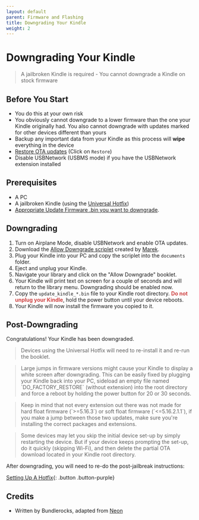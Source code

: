```yaml
---
layout: default
parent: Firmware and Flashing
title: Downgrading Your Kindle
weight: 2
---
```


# Downgrading Your Kindle

<blockquote class="warning">
A jailbroken Kindle is required - You cannot downgrade a Kindle on stock firmware
</blockquote>


## Before You Start

- You do this at your own risk
- You obviously cannot downgrade to a lower firmware than the one your Kindle originally had. You also cannot downgrade with updates marked for other devices different than yours
- Backup any important data from your Kindle as this process will **wipe** everything in the device
- [Restore OTA updates](../../jailbreaking/post-jailbreak/disable-ota) (Click on `Restore`)
- Disable USBNetwork (USBMS mode) if you have the USBNetwork extension installed

## Prerequisites
- A PC
- A jailbroken Kindle (using the [Universal Hotfix](../../jailbreaking/post-jailbreak/setting-up-a-hotfix))
- [Appropriate Update Firmware .bin you want to downgrade](../downloading-updates).

## Downgrading
1. Turn on Airplane Mode, disable USBNetwork and enable OTA updates.
2. Download the [Allow Downgrade scriplet](./AllowDowngrade.sh) created by [Marek](https://www.mobileread.com/forums/member.php?u=340787).
3. Plug your Kindle into your PC and copy the scriplet into the `documents` folder.
4. Eject and unplug your Kindle.
5. Navigate your library and click on the "Allow Downgrade" booklet.
6. Your Kindle will print text on screen for a couple of seconds and will return to the library menu. Downgrading should be enabled now.
7. Copy the `update_kindle_*.bin` file to your Kindle root directory. <span style="color: #cf4444">**Do not unplug your Kindle**</span>, hold the power button until your device reboots.
8. Your Kindle will now install the firmware you copied to it.

## Post-Downgrading

Congratulations! Your Kindle has been downgraded.

<blockquote class="note">
Devices using the Universal Hotfix will need to re-install it and re-run the booklet.
</blockquote>

<blockquote class="note">
Large jumps in firmware versions might cause your Kindle to display a white screen after downgrading. This can be easily fixed by plugging your Kindle back into your PC, sideload an empty file named `DO_FACTORY_RESTORE` (without extension) into the root directory and force a reboot by holding the power button for 20 or 30 seconds.
</blockquote>

<blockquote class="warning">
Keep in mind that not every extension out there was not made for hard float firmware (`>=5.16.3`) or soft float firmware (`<=5.16.2.1.1`), if you make a jump between those two updates, make sure you're installing the correct packages and extensions.
</blockquote>

<blockquote class="info">
Some devices may let you skip the initial device set-up by simply restarting the device. But if your device keeps prompting the set-up, do it quickly (skipping Wi-Fi), and then delete the partial OTA download located in your Kindle root directory.
</blockquote>


After downgrading, you will need to re-do the post-jailbreak instructions:

[Setting Up A Hotfix](../../jailbreaking/post-jailbreak/setting-up-a-hotfix/){: .button .button-purple}


## Credits
- Written by Bundlerocks, adapted from [Neon](https://kindlemodding.gitbook.io/kindlemodding/miscellaneous/downgrading-your-kindle-firmware)
